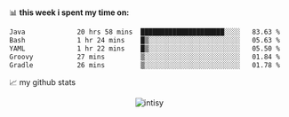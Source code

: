 📊 **this week i spent my time on:**
<!--START_SECTION:waka-->

```txt
Java             20 hrs 58 mins  █████████████████████░░░░   83.63 %
Bash             1 hr 24 mins    █▒░░░░░░░░░░░░░░░░░░░░░░░   05.63 %
YAML             1 hr 22 mins    █▒░░░░░░░░░░░░░░░░░░░░░░░   05.50 %
Groovy           27 mins         ▒░░░░░░░░░░░░░░░░░░░░░░░░   01.84 %
Gradle           26 mins         ▒░░░░░░░░░░░░░░░░░░░░░░░░   01.78 %
```

<!--END_SECTION:waka-->


📈 my github stats

<p align="center"> <img src="https://github-readme-stats.vercel.app/api?username=intisy&show_icons=true&theme=gotham" alt="intisy" />




